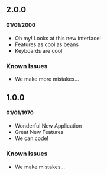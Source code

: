 ## 2.0.0

#### 01/01/2000

- Oh my! Looks at this new interface!
- Features as cool as beans
- Keyboards are cool

### Known Issues

- We make more mistakes...

## 1.0.0

#### 01/01/1970

- Wonderful New Application
- Great New Features
- We can code!

### Known Issues

- We make mistakes...
